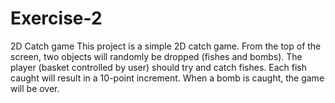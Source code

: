 # Exercise-2
2D Catch game
This project is a simple 2D catch game. From the top of the screen, two objects will randomly be dropped (fishes and bombs). The player (basket controlled by user) should try and catch fishes. Each fish caught will result in a 10-point increment. When a bomb is caught, the game will be over.
